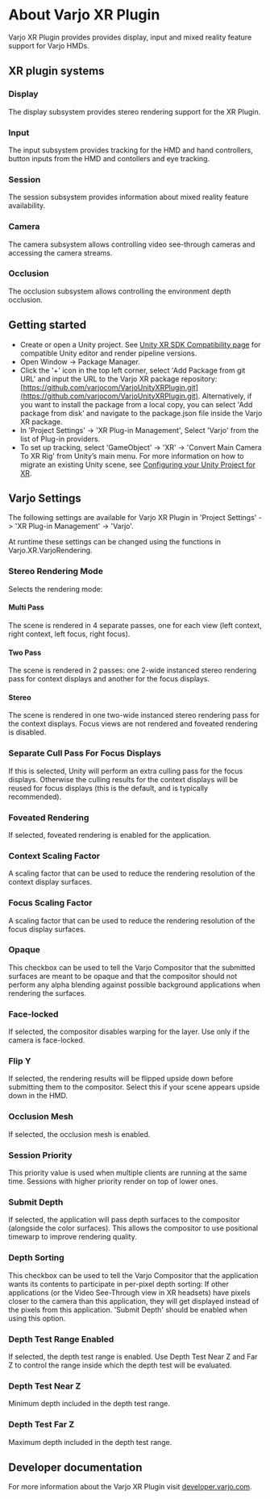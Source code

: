 # About Varjo XR Plugin

Varjo XR Plugin provides provides display, input and mixed reality feature support for Varjo HMDs.

## XR plugin systems

### Display

The display subsystem provides stereo rendering support for the XR Plugin.

### Input

The input subsystem provides tracking for the HMD and hand controllers, button inputs from the HMD and contollers and eye tracking. 

### Session

The session subsystem provides information about mixed reality feature availability.

### Camera

The camera subsystem allows controlling video see-through cameras and accessing the camera streams. 

### Occlusion

The occlusion subsystem allows controlling the environment depth occlusion. 

## Getting started

- Create or open a Unity project. See [Unity XR SDK Compatibility page](https://developer.varjo.com/docs/unity-xr-sdk/compatibility) for compatible Unity editor and render pipeline versions.
- Open Window -> Package Manager.
- Click the '+' icon in the top left corner, select 'Add Package from git URL' and input the URL to the Varjo XR package repository: [https://github.com/varjocom/VarjoUnityXRPlugin.git](https://github.com/varjocom/VarjoUnityXRPlugin.git).
Alternatively, if you want to install the package from a local copy, you can select 'Add package from disk' and navigate to the package.json file inside the Varjo XR package.
- In 'Project Settings' -> 'XR Plug-in Management', Select 'Varjo' from the list of Plug-in providers.
- To set up tracking, select 'GameObject' -> 'XR' -> 'Convert Main Camera To XR Rig' from Unity’s main menu. For more information on how to migrate an existing Unity scene, see [Configuring your Unity Project for XR](https://docs.unity.cn/Manual/configuring-project-for-xr.html).

## Varjo Settings

The following settings are available for Varjo XR Plugin in 'Project Settings' -> 'XR Plug-in Management' -> 'Varjo'.

At runtime these settings can be changed using the functions in Varjo.XR.VarjoRendering.

### Stereo Rendering Mode

Selects the rendering mode:

#### Multi Pass

The scene is rendered in 4 separate passes, one for each view (left context, right context, left focus, right focus).

#### Two Pass

The scene is rendered in 2 passes: one 2-wide instanced stereo rendering pass for context displays and another for the focus displays.

#### Stereo

The scene is rendered in one two-wide instanced stereo rendering pass for the context displays. Focus views are not rendered and foveated rendering is disabled.

### Separate Cull Pass For Focus Displays

If this is selected, Unity will perform an extra culling pass for the focus displays. Otherwise the culling results for the context displays will be reused for focus displays (this is the default, and is typically recommended).

### Foveated Rendering

If selected, foveated rendering is enabled for the application.

### Context Scaling Factor

A scaling factor that can be used to reduce the rendering resolution of the context display surfaces.

### Focus Scaling Factor

A scaling factor that can be used to reduce the rendering resolution of the focus display surfaces.

### Opaque

This checkbox can be used to tell the Varjo Compositor that the submitted surfaces are meant to be opaque and that the compositor should not perform any alpha blending against possible background applications when rendering the surfaces.

### Face-locked

If selected, the compositor disables warping for the layer. Use only if the camera is face-locked.

### Flip Y

If selected, the rendering results will be flipped upside down before submitting them to the compositor. Select this if your scene appears upside down in the HMD.

### Occlusion Mesh

If selected, the occlusion mesh is enabled.

### Session Priority

This priority value is used when multiple clients are running at the same time. Sessions with higher priority render on top of lower ones.

### Submit Depth

If selected, the application will pass depth surfaces to the compositor (alongside the color surfaces). This allows the compositor to use positional timewarp to improve rendering quality.

### Depth Sorting

This checkbox can be used to tell the Varjo Compositor that the application wants its contents to participate in per-pixel depth sorting: If other applications (or the Video See-Through view in XR headsets) have pixels closer to the camera than this application, they will get displayed instead of the pixels from this application. 'Submit Depth' should be enabled when using this option.

### Depth Test Range Enabled

If selected, the depth test range is enabled. Use Depth Test Near Z and Far Z to control the range inside which the depth test will be evaluated.

### Depth Test Near Z

Minimum depth included in the depth test range.

### Depth Test Far Z

Maximum depth included in the depth test range.
## Developer documentation

For more information about the Varjo XR Plugin visit [developer.varjo.com](https://developer.varjo.com/docs/unity-xr-sdk/unity-xr-sdk).